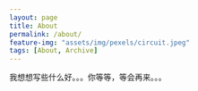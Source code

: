 ```yaml
---
layout: page
title: About
permalink: /about/
feature-img: "assets/img/pexels/circuit.jpeg"
tags: [About, Archive]
---
```


我想想写些什么好。。。你等等，等会再来。。。
 
